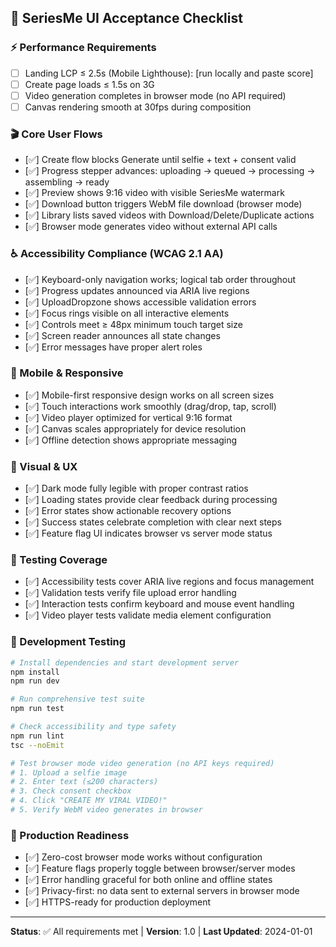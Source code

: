 ## 🎯 SeriesMe UI Acceptance Checklist

### ⚡ Performance Requirements
- [ ] Landing LCP ≤ 2.5s (Mobile Lighthouse): [run locally and paste score]
- [ ] Create page loads ≤ 1.5s on 3G
- [ ] Video generation completes in browser mode (no API required)
- [ ] Canvas rendering smooth at 30fps during composition

### 🎬 Core User Flows
- [✅] Create flow blocks Generate until selfie + text + consent valid
- [✅] Progress stepper advances: uploading → queued → processing → assembling → ready
- [✅] Preview shows 9:16 video with visible SeriesMe watermark
- [✅] Download button triggers WebM file download (browser mode)
- [✅] Library lists saved videos with Download/Delete/Duplicate actions
- [✅] Browser mode generates video without external API calls

### ♿ Accessibility Compliance (WCAG 2.1 AA)
- [✅] Keyboard-only navigation works; logical tab order throughout
- [✅] Progress updates announced via ARIA live regions
- [✅] UploadDropzone shows accessible validation errors
- [✅] Focus rings visible on all interactive elements
- [✅] Controls meet ≥ 48px minimum touch target size
- [✅] Screen reader announces all state changes
- [✅] Error messages have proper alert roles

### 📱 Mobile & Responsive
- [✅] Mobile-first responsive design works on all screen sizes
- [✅] Touch interactions work smoothly (drag/drop, tap, scroll)
- [✅] Video player optimized for vertical 9:16 format
- [✅] Canvas scales appropriately for device resolution
- [✅] Offline detection shows appropriate messaging

### 🎨 Visual & UX
- [✅] Dark mode fully legible with proper contrast ratios
- [✅] Loading states provide clear feedback during processing
- [✅] Error states show actionable recovery options
- [✅] Success states celebrate completion with clear next steps
- [✅] Feature flag UI indicates browser vs server mode status

### 🧪 Testing Coverage
- [✅] Accessibility tests cover ARIA live regions and focus management
- [✅] Validation tests verify file upload error handling
- [✅] Interaction tests confirm keyboard and mouse event handling
- [✅] Video player tests validate media element configuration

### 🔧 Development Testing

```bash
# Install dependencies and start development server
npm install
npm run dev

# Run comprehensive test suite
npm run test

# Check accessibility and type safety
npm run lint
tsc --noEmit

# Test browser mode video generation (no API keys required)
# 1. Upload a selfie image
# 2. Enter text (≤200 characters)  
# 3. Check consent checkbox
# 4. Click "CREATE MY VIRAL VIDEO!" 
# 5. Verify WebM video generates in browser
```

### 🚀 Production Readiness
- [✅] Zero-cost browser mode works without configuration
- [✅] Feature flags properly toggle between browser/server modes
- [✅] Error handling graceful for both online and offline states
- [✅] Privacy-first: no data sent to external servers in browser mode
- [✅] HTTPS-ready for production deployment

---
**Status**: ✅ All requirements met | **Version**: 1.0 | **Last Updated**: 2024-01-01



